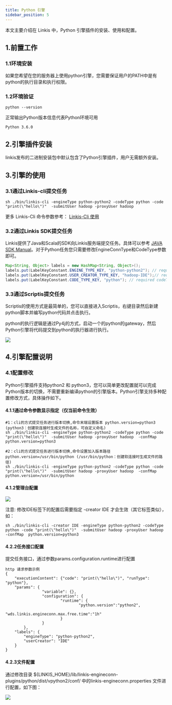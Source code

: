 ```yaml
---
title: Python 引擎
sidebar_position: 5
---
```


本文主要介绍在 Linkis 中，Python 引擎插件的安装、使用和配置。

## 1.前置工作
### 1.1环境安装

如果您希望在您的服务器上使用python引擎，您需要保证用户的PATH中是有python的执行目录和执行权限。

### 1.2环境验证
```
python --version
```
正常输出Python版本信息代表Python环境可用
```
Python 3.6.0
```

## 2.引擎插件安装

linkis发布的二进制安装包中默认包含了Python引擎插件，用户无需额外安装。

## 3.引擎的使用

### 3.1通过Linkis-cli提交任务

```shell
sh ./bin/linkis-cli -engineType python-python2 -codeType python -code "print(\"hello\")"  -submitUser hadoop -proxyUser hadoop
```
更多 Linkis-Cli 命令参数参考： [Linkis-Cli 使用](../user-guide/linkiscli-manual.md)

### 3.2通过Linkis SDK提交任务

Linkis提供了Java和Scala的SDK向Linkis服务端提交任务。具体可以参考 [JAVA SDK Manual](../user-guide/sdk-manual.md)。对于Python任务您只需要修改EngineConnType和CodeType参数即可。

```java
Map<String, Object> labels = new HashMap<String, Object>();
labels.put(LabelKeyConstant.ENGINE_TYPE_KEY, "python-python2"); // required engineType Label
labels.put(LabelKeyConstant.USER_CREATOR_TYPE_KEY, "hadoop-IDE");// required execute user and creator
labels.put(LabelKeyConstant.CODE_TYPE_KEY, "python"); // required codeType 
```
### 3.3通过Scriptis提交任务

Scriptis的使用方式是最简单的，您可以直接进入Scriptis，右键目录然后新建python脚本并编写python代码并点击执行。

python的执行逻辑是通过Py4j的方式，启动一个的python的gateway，然后Python引擎将代码提交到python的执行器进行执行。

![](/Images-zh/EngineUsage/python-run.png)

## 4.引擎配置说明

### 4.1配置修改
Python引擎插件支持python2 和 python3，您可以简单更改配置就可以完成Python版本的切换，不需要重新编译python的引擎版本。Python引擎支持多种配置修改方式，具体操作如下。

#### 4.1.1通过命令参数显示指定（仅当前命令生效）

```
#1：cli的方式提交任务进行版本切换,命令末端设置版本 python.version=python3 (python3：创建软连接时生成文件的名称，可自定义命名)
sh ./bin/linkis-cli -engineType python-python2 -codeType python -code "print(\"hello\")"  -submitUser hadoop -proxyUser hadoop  -confMap  python.version=python3

#2：cli的方式提交任务进行版本切换,命令设置加入版本路径 python.version=/usr/bin/python (/usr/bin/python：创建软连接时生成文件的路径)
sh ./bin/linkis-cli -engineType python-python2 -codeType python -code "print(\"hello\")"  -submitUser hadoop -proxyUser hadoop  -confMap  python.version=/usr/bin/python

```

#### 4.1.2管理台配置

![](/Images-zh/EngineUsage/python-config.png)

注意: 修改IDE标签下的配置后需要指定 -creator IDE 才会生效（其它标签类似），如：

```shell
sh ./bin/linkis-cli -creator IDE -engineType python-python2 -codeType python -code "print(\"hello\")"  -submitUser hadoop -proxyUser hadoop  -confMap  python.version=python3
```

#### 4.2.2任务接口配置
提交任务接口，通过参数params.configuration.runtime进行配置

```shell
http 请求参数示例 
{
    "executionContent": {"code": "print(\"hello\")", "runType":  "python"},
    "params": {
                "variable": {},
                "configuration": {
                        "runtime": {
                                "python.version":"python2",
                                "wds.linkis.engineconn.max.free.time":"1h"
                        }
                }
        },
    "labels": {
        "engineType": "python-python2",
        "userCreator": "IDE"
    }
}
```

#### 4.2.3文件配置
通过修改目录 ${LINKIS_HOME}/lib/linkis-engineconn-plugins/python/dist/vpython2/conf/ 中的linkis-engineconn.properties 文件进行配置，如下图：

![](/Images-zh/EngineUsage/python-conf.png)
